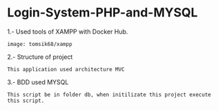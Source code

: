 # Login-System-PHP-and-MYSQL

1.- Used tools of XAMPP with Docker Hub.

    image: tomsik68/xampp

2.- Structure of project

    This application used architecture MVC

3.- BDD used MYSQL

    This script be in folder db, when initilizate this project execute this script.

